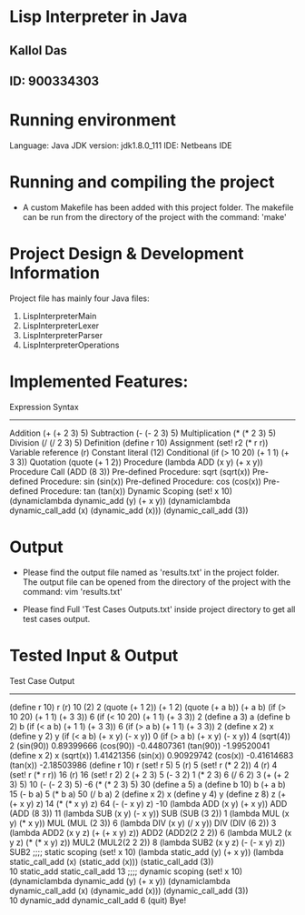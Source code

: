 # Lisp Interpreter in Java
## Kallol Das
## ID: 900334303

Running environment
===================

Language: Java
JDK version: jdk1.8.0_111
IDE: Netbeans IDE

Running and compiling the project
=================================

* A custom Makefile has been added with this project folder. The makefile can be run from the directory of the project with the command: 'make'

Project Design & Development Information
========================================
Project file has mainly four Java files:
1. LispInterpreterMain
2. LispInterpreterLexer
3. LispInterpreterParser
4. LispInterpreterOperations

Implemented Features:
=====================
Expression		Syntax
-----------		--------
Addition	(+ (+ 2 3) 5)
Subtraction	(- (- 2 3) 5)
Multiplication	(* (* 2 3) 5)
Division	(/ (/ 2 3) 5)
Definition	(define r 10)
Assignment	(set! r2 (* r r))
Variable reference	(r)
Constant literal	(12)
Conditional	(if (> 10 20) (+ 1 1) (+ 3 3))
Quotation	(quote (+ 1 2))
Procedure	(lambda ADD (x y) (+ x y))
Procedure Call	(ADD (8 3))
Pre-defined Procedure: sqrt	(sqrt(x))
Pre-defined Procedure: sin	(sin(x))
Pre-defined Procedure: cos	(cos(x))
Pre-defined Procedure: tan	(tan(x))
Dynamic Scoping	(set! x 10)
				(dynamiclambda dynamic_add (y) (+ x y))
				(dynamiclambda dynamic_call_add (x) (dynamic_add (x)))
				(dynamic_call_add (3))


Output
======

* Please find the output file named as 'results.txt' in the project folder.
The output file can be opened from the directory of the project with the command: vim 'results.txt'

* Please find Full 'Test Cases Outputs.txt' inside project directory to get all test cases output.

Tested Input & Output
=====================
Test Case	Output
---------   ---------
(define r 10)	r
(r)	10
(2)	2
(quote (+ 1 2))	(+ 1 2)
(quote (+ a b))	(+ a b)
(if (> 10 20) (+ 1 1) (+ 3 3))	6
(if (< 10 20) (+ 1 1) (+ 3 3))	2
(define a 3)	a
(define b 2)	b
(if (< a b) (+ 1 1) (+ 3 3))	6
(if (> a b) (+ 1 1) (+ 3 3))	2
(define x 2)	x
(define y 2)	y
(if (< a b) (+ x y) (- x y))	0
(if (> a b) (+ x y) (- x y))	4
(sqrt(4))	2
(sin(90))	0.89399666
(cos(90))	-0.44807361
(tan(90))	-1.99520041
(define x 2)	x
(sqrt(x))	1.41421356
(sin(x))	0.90929742
(cos(x))	-0.41614683
(tan(x))	-2.18503986
(define r 10)	r
(set! r 5)	5
(r)	5
(set! r (* 2 2))	4
(r)	4
(set! r (* r r))	16
(r)	16
(set! r 2)	2
(+ 2 3)	5
(- 3 2)	1
(* 2 3)	6
(/ 6 2)	3
(+ (+ 2 3) 5)	10
(- (- 2 3) 5)	-6
(* (* 2 3) 5)	30
(define a 5)	a
(define b 10)	b
(+ a b)	15
(- b a)	5
(* b a)	50
(/ b a)	2
(define x 2)	x
(define y 4)	y
(define z 8)	z
(+ (+ x y) z)	14
(* (* x y) z)	64
(- (- x y) z)	-10
(lambda ADD (x y) (+ x y))	ADD
(ADD (8 3))	11
(lambda SUB (x y) (- x y))	SUB
(SUB (3 2))	1
(lambda MUL (x y) (* x y))	MUL
(MUL (2 3))	6
(lambda DIV (x y) (/ x y))	DIV
(DIV (6 2))	3
(lambda ADD2 (x y z) (+ (+ x y) z))	ADD2
(ADD2(2 2 2))	6
(lambda MUL2 (x y z) (* (* x y) z))	MUL2
(MUL2(2 2 2))	8
(lambda SUB2 (x y z) (- (- x y) z))	SUB2
;;;; static scoping
(set! x 10)
(lambda static_add (y) (+ x y))
(lambda static_call_add (x) (static_add (x)))
(static_call_add (3))	
10
static_add
static_call_add
13
;;;; dynamic scoping
(set! x 10)
(dynamiclambda dynamic_add (y) (+ x y))
(dynamiclambda dynamic_call_add (x) (dynamic_add (x)))
(dynamic_call_add (3))	
10
dynamic_add
dynamic_call_add
6
(quit)	Bye!
